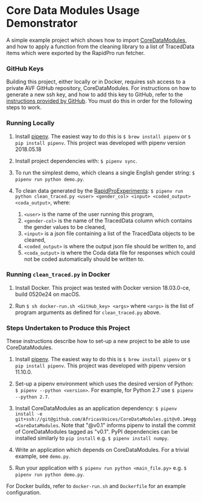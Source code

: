 # Core Data Modules Usage Demonstrator
A simple example project which shows how to import
[CoreDataModules](https://github.com/AfricasVoices/CoreDataModules), and how to apply a function from the cleaning
library to a list of TracedData items which were exported by the RapidPro run fetcher.

### GitHub Keys
Building this project, either locally or in Docker, requires ssh access to a private AVF GitHub repository,
CoreDataModules. 
For instructions on how to generate a new ssh key, and how to add this key to GitHub, refer to the
[instructions provided by GitHub](https://help.github.com/articles/connecting-to-github-with-ssh/).
You must do this in order for the following steps to work.

### Running Locally
1. Install [pipenv](https://docs.pipenv.org/#install-pipenv-today). 
The easiest way to do this is `$ brew install pipenv` or `$ pip install pipenv`. 
This project was developed with pipenv version 2018.05.18

1. Install project dependencies with: `$ pipenv sync`.

1. To run the simplest demo, which cleans a single English gender string: `$ pipenv run python demo.py`.

1. To clean data generated by the [RapidProExperiments](https://github.com/AfricasVoices/RapidProExperiments):
   `$ pipenv run python clean_traced.py <user> <gender_col> <input> <coded_output> <coda_output>`, where:
   1. `<user>` is the name of the user running this program,
   1. `<gender-col>` is the name of the TracedData column which contains the gender values to be cleaned,
   1. `<input>` is a json file containing a list of the TracedData objects to be cleaned,
   1. `<coded_output>` is where the output json file should be written to, and
   1. `<coda_output>` is where the Coda data file for responses which could not be coded automatically should be
      written to.

### Running `clean_traced.py` in Docker
1. Install Docker. This project was tested with Docker version 18.03.0-ce, build 0520e24 on macOS.

1. Run `$ sh docker-run.sh <GitHub_key> <args>` where `<args>` is the list of program arguments as defined for 
   `clean_traced.py` above.

### Steps Undertaken to Produce this Project
These instructions describe how to set-up a new project to be able to use CoreDataModules.

1. Install [pipenv](https://docs.pipenv.org/#install-pipenv-today). 
The easiest way to do this is `$ brew install pipenv` or `$ pip install pipenv`. 
This project was developed with pipenv version 11.10.0. 

1. Set-up a pipenv environment which uses the desired version of Python: `$ pipenv --python <version>`.
For example, for Python 2.7 use `$ pipenv --python 2.7`.

1. Install CoreDataModules as an application dependency: 
`$ pipenv install -e git+ssh://git@github.com/AfricasVoices/CoreDataModules.git@v0.1#egg=CoreDataModules`. 
Note that "@v0.1" informs pipenv to install the commit of CoreDataModules tagged as "v0.1". 
PyPI dependencies can be installed similarly to `pip install` e.g. `$ pipenv install numpy`.

1. Write an application which depends on CoreDataModules. For a trivial example, see `demo.py`.

1. Run your application with `$ pipenv run python <main_file.py>` e.g. `$ pipenv run python demo.py`.

For Docker builds, refer to `docker-run.sh` and `Dockerfile` for an example configuration.
